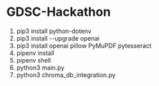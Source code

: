 # GDSC-Hackathon

1. pip3 install python-dotenv
2. pip3 install --upgrade openai
3. pip3 install openai pillow PyMuPDF pytesseract
4. pipenv install
5. pipenv shell
6. python3 main.py
7. python3 chroma_db_integration.py



